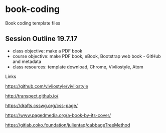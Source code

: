 # book-coding
Book coding template files

## Session Outline 19.7.17

- class objective: make a PDF book
- course objective: make PDF book, eBook, Bootstrap web book - GitHub and metadata
- class resources: template download, Chrome, Vivliostyle, Atom

Links

https://github.com/vivliostyle/vivliostyle

http://transpect.github.io/

https://drafts.csswg.org/css-page/

https://www.pagedmedia.org/a-book-by-its-cover/

https://gitlab.coko.foundation/julientaq/cabbageTreeMethod

